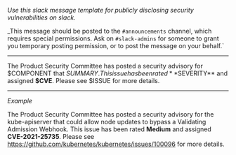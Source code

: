 _Use this slack message template for publicly disclosing security vulnerabilities on slack._

_This message should be posted to the `#announcements` channel, which requires special permissions.
Ask on `#slack-admins` for someone to grant you temporary posting permission, or to post the message
on your behalf.`

---

The Product Security Committee has posted a security advisory for $COMPONENT that $SUMMARY. This
issue has been rated **$SEVERITY** and assigned **$CVE**. Please see $ISSUE for more details.

---

_Example_

The Product Security Committee has posted a security advisory for the kube-apiserver that could
allow node updates to bypass a Validating Admission Webhook. This issue has been rated **Medium**
and assigned **CVE-2021-25735**. Please see https://github.com/kubernetes/kubernetes/issues/100096
for more details.
